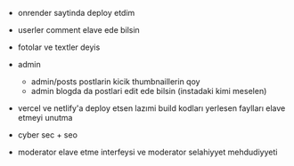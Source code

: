 - onrender saytinda deploy etdim

- userler comment elave ede bilsin 

- fotolar ve textler deyis 

- admin
  - admin/posts postlarin kicik thumbnaillerin qoy
  - admin blogda da postlari edit ede bilsin (instadaki kimi meselen)

- vercel ve netlify'a deploy etsen lazımi build kodları yerlesen faylları elave etmeyi unutma 

- cyber sec + seo

- moderator elave etme interfeysi ve moderator selahiyyet mehdudiyyeti
